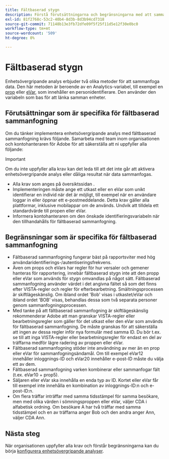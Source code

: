 ```yaml
---
title: Fältbaserad stygn
description: Förstå förutsättningarna och begränsningarna med att sammanfoga data med fältbaserad sammanfogning.
exl-id: 81f2768c-53c2-40b4-8d3b-8d3b94cd7318
source-git-commit: 71148b13e3fb72dfe09f5f25f11d5e12f30e0bc0
workflow-type: tm+mt
source-wordcount: '509'
ht-degree: 0%

---
```


# Fältbaserad stygn

Enhetsövergripande analys erbjuder två olika metoder för att sammanfoga data. Den här metoden är beroende av en Analytics-variabel, till exempel en [prop](/help/implement/vars/page-vars/prop.md) eller [eVar](/help/implement/vars/page-vars/evar.md), som innehåller en personidentifierare. Den använder den variabeln som bas för att länka samman enheter.

## Förutsättningar som är specifika för fältbaserad sammanfogning

Om du tänker implementera enhetsövergripande analys med fältbaserad sammanfogning krävs följande. Samarbeta med team inom organisationen och kontohanteraren för Adobe för att säkerställa att ni uppfyller alla följande:

>[!IMPORTANT]
>
>Om du inte uppfyller alla krav kan det leda till att det inte går att aktivera enhetsövergripande analys eller dåliga resultat när data sammanfogas.

* Alla krav som anges på översiktssidan [](overview.md).
* Implementeringen måste ange ett utkast eller en eVar som unikt identifierar en individ när det är möjligt, till exempel när en användare loggar in eller öppnar ett e-postmeddelande. Detta krav gäller alla plattformar, inklusive mobilappar om de används. Undvik att tilldela ett standardvärde till propen eller eVar.
* Informera kontohanteraren om den önskade identifieringsvariabeln när den tillhandahålls för fältbaserad sammanfogning.

## Begränsningar som är specifika för fältbaserad sammanfogning

* Fältbaserad sammanfogning fungerar bäst på rapportsviter med hög användaridentifierings-/autentiseringsfrekvens.
* Även om props och eVars har regler för hur versaler och gemener hanteras för rapportering, innebär fältbaserad stygn inte att den propp eller eVar som används för stygn omvandlas på något sätt. Fältbaserad sammanfogning använder värdet i det angivna fältet så som det finns efter VISTA-regler och regler för efterbearbetning. Smältningsprocessen är skiftlägeskänslig. Om ibland ordet &#39;Bob&#39; visas i utkastet/eVar och ibland ordet &#39;BOB&#39; visas, behandlas dessa som två separata personer genom sammanfogningsprocessen.
* Med tanke på att fältbaserad sammanfogning är skiftlägeskänslig rekommenderar Adobe att man granskar VISTA-regler eller bearbetningsregler som gäller för det utkast eller den eVar som används för fältbaserad sammanfogning. De måste granskas för att säkerställa att ingen av dessa regler inför nya formulär med samma ID. Du bör t.ex. se till att inga VISTA-regler eller bearbetningsregler för endast en del av träffarna medför lägre radering av proppen eller eVar.
* Fältbaserad sammanfogning stöder inte användning av mer än en prop eller eVar för sammanfogningsändamål. Om till exempel eVar12 innehåller inloggnings-ID och eVar20 innehåller e-post-ID måste du välja ett av dem.
* Fältbaserad sammanfogning varken kombinerar eller sammanfogar fält (t.ex. eVar10 + prop5).
* Säljaren eller eVar ska innehålla en enda typ av ID. Kortet eller eVar får till exempel inte innehålla en kombination av inloggnings-ID:n och e-post-ID:n.
* Om flera träffar inträffar med samma tidsstämpel för samma besökare, men med olika värden i sömningsproppen eller eVar, väljer CDA i alfabetisk ordning. Om besökare A har två träffar med samma tidsstämpel och en av träffarna anger Bob och den andra anger Ann, väljer CDA Ann.


## Nästa steg

När organisationen uppfyller alla krav och förstår begränsningarna kan du börja [konfigurera enhetsövergripande analyser](setup.md).
